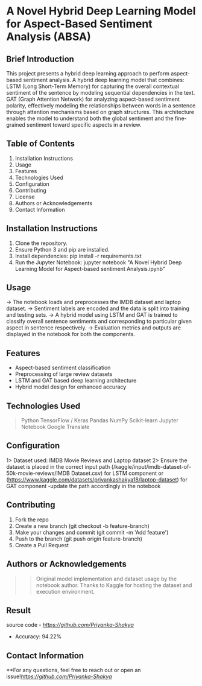 # A Novel Hybrid Deep Learning Model for Aspect-Based Sentiment Analysis (ABSA)
## Brief Introduction
This project presents a hybrid deep learning approach to perform aspect-based sentiment analysis. A hybrid deep learning model that combines:
LSTM (Long Short-Term Memory) for capturing the overall contextual sentiment of the sentence by modeling sequential dependencies in the text.
GAT (Graph Attention Network) for analyzing aspect-based sentiment polarity, effectively modeling the relationships between words in a sentence through attention mechanisms based on graph structures.
This architecture enables the model to understand both the global sentiment and the fine-grained sentiment toward specific aspects in a review.

## Table of Contents
1. Installation Instructions
2. Usage
3. Features
4. Technologies Used
5. Configuration
6. Contributing
7. License
8. Authors or Acknowledgements
9. Contact Information

   
## Installation Instructions
1. Clone the repository.
2. Ensure Python 3 and pip are installed.
3. Install dependencies: pip install -r requirements.txt
4. Run the Jupyter Notebook: jupyter notebook "A Novel Hybrid Deep Learning Model for Aspect-based sentiment Analysis.ipynb"



## Usage
-> The notebook loads and preprocesses the IMDB dataset and laptop dataset.
-> Sentiment labels are encoded and the data is split into training and testing sets.
-> A hybrid model using LSTM and GAT is trained to classify overall sentence sentiments and corresponding to particular given aspect in sentence respectively.
-> Evaluation metrics and outputs are displayed in the notebook for both the components.


## Features
-  Aspect-based sentiment classification
-  Preprocessing of large review datasets
-  LSTM and GAT based deep learning architecture
-  Hybrid model design for enhanced accuracy


## Technologies Used
> Python
> TensorFlow / Keras
> Pandas
> NumPy
> Scikit-learn
> Jupyter Notebook
> Google Translate

## Configuration
1> Dataset used: IMDB Movie Reviews and Laptop dataset
2> Ensure the dataset is placed in the correct input path (/kaggle/input/imdb-dataset-of-50k-movie-reviews/IMDB Dataset.csv) for LSTM component or (https://www.kaggle.com/datasets/priyankashakya18/laptop-dataset) for GAT component -update the path accordingly in the notebook


## Contributing
1. Fork the repo
2. Create a new branch (git checkout -b feature-branch)
3. Make your changes and commit (git commit -m 'Add feature')
4. Push to the branch (git push origin feature-branch)
5. Create a Pull Request

##  Authors or Acknowledgements
>> Original model implementation and dataset usage by the notebook author.
>> Thanks to Kaggle for hosting the dataset and execution environment.

## Result
source code - *https://github.com/Priyanka-Shakya* 
- Accuracy: 94.22%

## Contact Information
**For any questions, feel free to reach out or open an issue!*https://github.com/Priyanka-Shakya*


